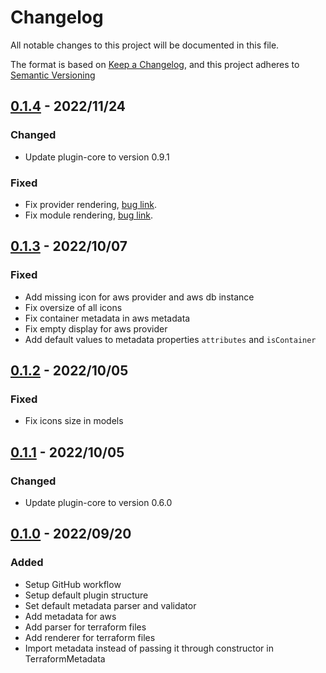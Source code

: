 # Changelog

All notable changes to this project will be documented in this file.

The format is based on [Keep a Changelog](https://keepachangelog.com/en/1.0.0/),
and this project adheres to [Semantic Versioning](https://semver.org/spec/v2.0.0.html)

## [0.1.4] - 2022/11/24

### Changed

- Update plugin-core to version 0.9.1

### Fixed

- Fix provider rendering, [bug link](https://github.com/ditrit/terrator-plugin/issues/22).
- Fix module rendering, [bug link](https://github.com/ditrit/terrator-plugin/issues/25).

## [0.1.3] - 2022/10/07

### Fixed

- Add missing icon for aws provider and aws db instance
- Fix oversize of all icons
- Fix container metadata in aws metadata
- Fix empty display for aws provider
- Add default values to metadata properties `attributes` and `isContainer`

## [0.1.2] - 2022/10/05

### Fixed

- Fix icons size in models

## [0.1.1] - 2022/10/05

### Changed

- Update plugin-core to version 0.6.0

## [0.1.0] - 2022/09/20

### Added

- Setup GitHub workflow
- Setup default plugin structure
- Set default metadata parser and validator
- Add metadata for aws
- Add parser for terraform files
- Add renderer for terraform files
- Import metadata instead of passing it through constructor in TerraformMetadata

[0.1.4]: https://github.com/ditrit/terrator-plugin/blob/0.1.4/changelog.md
[0.1.3]: https://github.com/ditrit/terrator-plugin/blob/0.1.3/changelog.md
[0.1.2]: https://github.com/ditrit/terrator-plugin/blob/0.1.2/changelog.md
[0.1.1]: https://github.com/ditrit/terrator-plugin/blob/0.1.1/changelog.md
[0.1.0]: https://github.com/ditrit/terrator-plugin/blob/0.1.0/changelog.md
